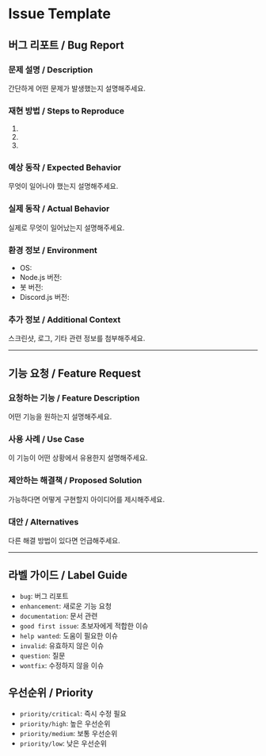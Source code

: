 # Issue Template

## 버그 리포트 / Bug Report

### 문제 설명 / Description
간단하게 어떤 문제가 발생했는지 설명해주세요.

### 재현 방법 / Steps to Reproduce
1. 
2. 
3. 

### 예상 동작 / Expected Behavior
무엇이 일어나야 했는지 설명해주세요.

### 실제 동작 / Actual Behavior
실제로 무엇이 일어났는지 설명해주세요.

### 환경 정보 / Environment
- OS: 
- Node.js 버전: 
- 봇 버전: 
- Discord.js 버전: 

### 추가 정보 / Additional Context
스크린샷, 로그, 기타 관련 정보를 첨부해주세요.

---

## 기능 요청 / Feature Request

### 요청하는 기능 / Feature Description
어떤 기능을 원하는지 설명해주세요.

### 사용 사례 / Use Case
이 기능이 어떤 상황에서 유용한지 설명해주세요.

### 제안하는 해결책 / Proposed Solution
가능하다면 어떻게 구현할지 아이디어를 제시해주세요.

### 대안 / Alternatives
다른 해결 방법이 있다면 언급해주세요.

---

## 라벨 가이드 / Label Guide

- `bug`: 버그 리포트
- `enhancement`: 새로운 기능 요청
- `documentation`: 문서 관련
- `good first issue`: 초보자에게 적합한 이슈
- `help wanted`: 도움이 필요한 이슈
- `invalid`: 유효하지 않은 이슈
- `question`: 질문
- `wontfix`: 수정하지 않을 이슈

## 우선순위 / Priority

- `priority/critical`: 즉시 수정 필요
- `priority/high`: 높은 우선순위
- `priority/medium`: 보통 우선순위  
- `priority/low`: 낮은 우선순위
